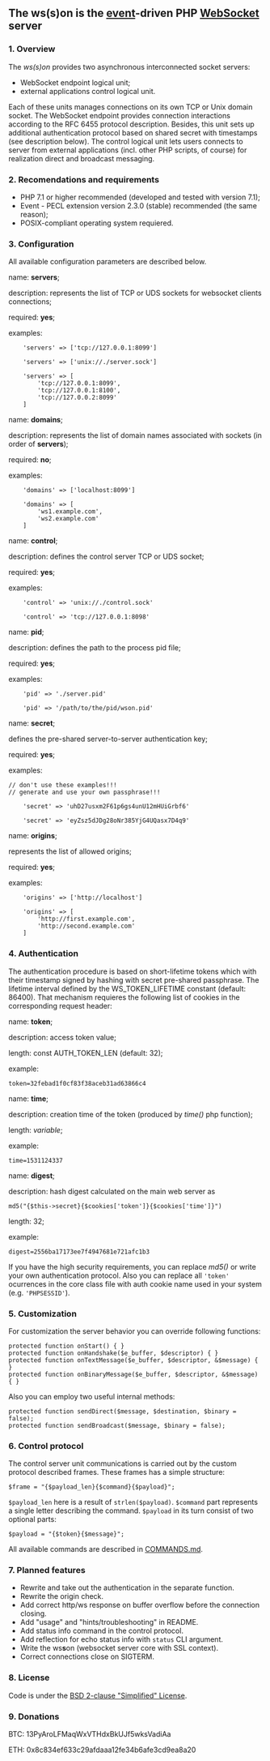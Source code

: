 The **ws(s)on** is the [event](http://pecl.php.net/package/event
"PECL::Package::event")-driven
PHP [WebSocket](https://tools.ietf.org/html/rfc6455 "RFC 6455") server
--------------------------------------------------------------------------------
### 1. Overview

The *ws(s)on* provides two asynchronous 
interconnected socket servers:
* WebSocket endpoint logical unit;
* external applications control logical unit.

Each of these units manages connections on its own TCP or Unix domain socket.
The WebSocket endpoint provides connection interactions according to the
RFC 6455 protocol description. Besides, this unit sets up additional
authentication protocol based on shared secret with timestamps (see description
below). The control logical unit lets users connects to server from external
applications (incl. other PHP scripts, of course) for realization direct and
broadcast messaging.

### 2. Recomendations and requirements

* PHP 7.1 or higher recommended (developed and tested with version 7.1);
* Event - PECL extension version 2.3.0 (stable) recommended (the same reason);
* POSIX-compliant operating system requiered.

### 3. Configuration

All available configuration parameters are described below.


name: **servers**;

description: represents the list of TCP or UDS sockets for websocket
clients connections;

required: **yes**;

examples:
```
    'servers' => ['tcp://127.0.0.1:8099']

    'servers' => ['unix://./server.sock']

    'servers' => [
        'tcp://127.0.0.1:8099',
        'tcp://127.0.0.1:8100',
        'tcp://127.0.0.2:8099'
    ]
```

name: **domains**;

description: represents the list of domain names associated with sockets
(in order of **servers**);

required: **no**;

examples:
```
    'domains' => ['localhost:8099']

    'domains' => [
        'ws1.example.com',
        'ws2.example.com'
    ]
```

name: **control**;

description: defines the control server TCP or UDS socket;

required: **yes**;

examples:
```
    'control' => 'unix://./control.sock'

    'control' => 'tcp://127.0.0.1:8098'
```

name: **pid**;

description: defines the path to the process pid file;

required: **yes**;

examples:
```
    'pid' => './server.pid'
	
    'pid' => '/path/to/the/pid/wson.pid'
```

name: **secret**;

defines the pre-shared server-to-server authentication key;

required: **yes**;

examples:
```
// don't use these examples!!!
// generate and use your own passphrase!!!

    'secret' => 'uhD27usxm2F61p6gs4unU12mHUiGrbf6'

    'secret' => 'eyZsz5dJDg28oNr385YjG4UQasx7D4q9'
```

name: **origins**;

represents the list of allowed origins;

required: **yes**;

examples:
```
    'origins' => ['http://localhost']

    'origins' => [
        'http://first.example.com',
        'http://second.example.com'
    ]
```

### 4. Authentication

The authentication procedure is based on short-lifetime tokens which with their
timestamp signed by hashing with secret pre-shared passphrase. The lifetime
interval defined by the WS_TOKEN_LIFETIME constant (default: 86400). That
mechanism requieres the following list of cookies in the corresponding request
header:

name: **token**;

description: access token value;

length: const AUTH_TOKEN_LEN (default: 32);

example:
```
token=32febad1f0cf83f38aceb31ad63866c4
```
name: **time**;

description: creation time of the token (produced by *time()* php function);

length: *variable*;

example:
```
time=1531124337
```
name: **digest**;

description: hash digest calculated on the main web server as
```
md5("{$this->secret}{$cookies['token']}{$cookies['time']}")
```

length: 32;

example:
```
digest=2556ba17173ee7f4947681e721afc1b3
```

If you have the high security requirements, you can replace *md5()*
or write your own authentication protocol.
Also you can replace all `'token'` ocurrences in the core class file with
auth cookie name used in your system (e.g. `'PHPSESSID'`).

### 5. Customization

For customization the server behavior you can override following functions:
```
protected function onStart() { }
protected function onHandshake($e_buffer, $descriptor) { }
protected function onTextMessage($e_buffer, $descriptor, &$message) { }
protected function onBinaryMessage($e_buffer, $descriptor, &$message) { }
```
Also you can employ two useful internal methods:
```
protected function sendDirect($message, $destination, $binary = false);
protected function sendBroadcast($message, $binary = false);
```
### 6. Control protocol

The control server unit communications is carried out by the custom protocol
described frames. These frames has a simple structure:
```
$frame = "{$payload_len}{$command}{$payload}";
```
`$payload_len` here is a result of `strlen($payload)`.
`$command` part represents a single letter describing the command.
`$payload` in its turn consist of two optional parts:
```
$payload = "{$token}{$message}";
```
All available commands are described in [COMMANDS.md](./COMMANDS.md).

### 7. Planned features

* Rewrite and take out the authentication in the separate function.
* Rewrite the origin check.
* Add correct http/ws response on buffer overflow before the connection closing.
* Add "usage" and "hints/troubleshooting" in README.
* Add status info command in the control protocol.
* Add reflection for echo status info with `status` CLI argument.
* Write the ws**s**on (websocket server core with SSL context).
* Correct connections close on SIGTERM.

### 8. License

Code is under the [BSD 2-clause "Simplified" License](./LICENSE).

### 9. Donations

BTC: 13PyAroLFMaqWxVTHdxBkUJf5wksVadiAa

ETH: 0x8c834ef633c29afdaaa12fe34b6afe3cd9ea8a20
